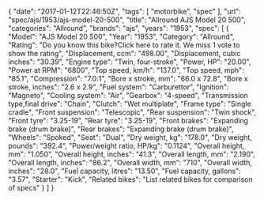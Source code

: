 {
    "date": "2017-01-12T22:46:50Z",
    "tags": [
        "motorbike",
        "spec"
    ],
    "url": "spec\/ajs\/1953\/ajs-model-20-500",
    "title": "Allround AJS Model 20 500",
    "categories": "Allround",
    "brands": "ajs",
    "years": "1953",
    "spec": [
        {
            "Model": "AJS Model 20 500",
            "Year": "1953",
            "Category": "Allround",
            "Rating": "Do you know this bike?Click here to rate it. We miss 1 vote to show the rating",
            "Displacement, ccm": "498.00",
            "Displacement, cubic inches": "30.39",
            "Engine type": "Twin, four-stroke",
            "Power, HP": "20.00",
            "Power at RPM": "6800",
            "Top speed, km\/h": "137.0",
            "Top speed, mph": "85.1",
            "Compression": "7.0:1",
            "Bore x stroke, mm": "66.0 x 72.8",
            "Bore x stroke, inches": "2.6 x 2.9",
            "Fuel system": "Carburettor",
            "Ignition": "Magneto",
            "Cooling system": "Air",
            "Gearbox": "4-speed",
            "Transmission type,final drive": "Chain",
            "Clutch": "Wet multiplate",
            "Frame type": "Single cradle",
            "Front suspension": "Telescopic",
            "Rear suspension": "Twin shock",
            "Front tyre": "3.25-19",
            "Rear tyre": "3.25-19",
            "Front brakes": "Expanding brake (drum brake)",
            "Rear brakes": "Expanding brake (drum brake)",
            "Wheels": "Spoked",
            "Seat": "Dual",
            "Dry weight, kg": "178.0",
            "Dry weight, pounds": "392.4",
            "Power\/weight ratio, HP\/kg": "0.1124",
            "Overall height, mm": "1.050",
            "Overall height, inches": "41.3",
            "Overall length, mm": "2.190",
            "Overall length, inches": "86.2",
            "Overall width, mm": "710",
            "Overall width, inches": "28.0",
            "Fuel capacity, litres": "13.50",
            "Fuel capacity, gallons": "3.57",
            "Starter": "Kick",
            "Related bikes": "List related bikes for comparison of specs"
        }
    ]
}